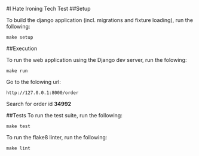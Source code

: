 #I Hate Ironing Tech Test
##Setup

To build the django application (incl. migrations and fixture loading), run the following:

```make setup```

##Execution

To run the web application using the Django dev server, run the folowing:

```make run```

Go to the folowing url:

```http://127.0.0.1:8000/order```

Search for order id **34992**

##Tests
To run the test suite, run the following:

```make test```

To run the flake8 linter, run the following:

```make lint```